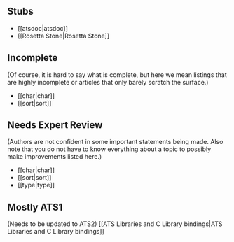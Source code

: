 ## Stubs
* [[atsdoc|atsdoc]]
* [[Rosetta Stone|Rosetta Stone]]

## Incomplete 
(Of course, it is hard to say what is complete, but here we mean listings that are highly incomplete or articles that only barely scratch the surface.)
* [[char|char]]
* [[sort|sort]]

## Needs Expert Review
(Authors are not confident in some important statements being made.
Also note that you do not have to know everything about a topic to possibly
make improvements listed here.)
* [[char|char]]
* [[sort|sort]]
* [[type|type]]

## Mostly ATS1
(Needs to be updated to ATS2)
[[ATS Libraries and C Library bindings|ATS Libraries and C Library bindings]]


